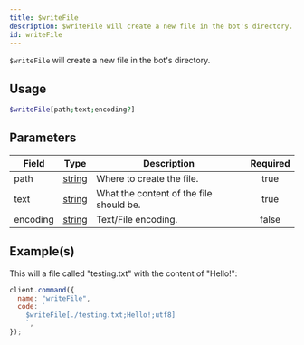 ```yaml
---
title: $writeFile
description: $writeFile will create a new file in the bot's directory.
id: writeFile
---
```


`$writeFile` will create a new file in the bot's directory.

## Usage

```php
$writeFile[path;text;encoding?]
```

## Parameters

| Field    | Type                                                                                              | Description                             | Required |
| -------- | ------------------------------------------------------------------------------------------------- | --------------------------------------- | :------: |
| path     | [string](https://developer.mozilla.org/en-US/docs/Web/JavaScript/Reference/Global_Objects/String) | Where to create the file.               |   true   |
| text     | [string](https://developer.mozilla.org/en-US/docs/Web/JavaScript/Reference/Global_Objects/String) | What the content of the file should be. |   true   |
| encoding | [string](https://developer.mozilla.org/en-US/docs/Web/JavaScript/Reference/Global_Objects/String) | Text/File encoding.                     |  false   |

## Example(s)

This will a file called "testing.txt" with the content of "Hello!":

```javascript
client.command({
  name: "writeFile",
  code: `
    $writeFile[./testing.txt;Hello!;utf8]
    `,
});
```
